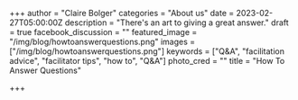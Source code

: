 +++
author = "Claire Bolger"
categories = "About us"
date = 2023-02-27T05:00:00Z
description = "There's an art to giving a great answer."
draft = true
facebook_discussion = ""
featured_image = "/img/blog/howtoanswerquestions.png"
images = ["/img/blog/howtoanswerquestions.png"]
keywords = ["Q&A", "facilitation advice", "facilitator tips", "how to", "Q&A"]
photo_cred = ""
title = "How To Answer Questions"

+++
